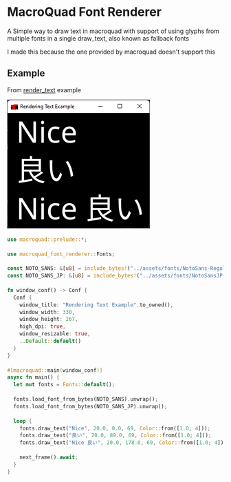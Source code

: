 # MacroQuad Font Renderer

A Simple way to draw text in macroquad with support of using glyphs
from multiple fonts in a single draw_text, also known as fallback fonts

I made this because the one provided by macroquad doesn't support this

## Example
From [render_text](examples/render_text.rs) example

![img.png](examples/render_text_window.png)
```rust
use macroquad::prelude::*;

use macroquad_font_renderer::Fonts;

const NOTO_SANS: &[u8] = include_bytes!("../assets/fonts/NotoSans-Regular.ttf");
const NOTO_SANS_JP: &[u8] = include_bytes!("../assets/fonts/NotoSansJP-Regular.otf");

fn window_conf() -> Conf {
  Conf {
    window_title: "Rendering Text Example".to_owned(),
    window_width: 330,
    window_height: 267,
    high_dpi: true,
    window_resizable: true,
    ..Default::default()
  }
}

#[macroquad::main(window_conf)]
async fn main() {
  let mut fonts = Fonts::default();
  
  fonts.load_font_from_bytes(NOTO_SANS).unwrap();
  fonts.load_font_from_bytes(NOTO_SANS_JP).unwrap();

  loop {
    fonts.draw_text("Nice", 20.0, 0.0, 69, Color::from([1.0; 4]));
    fonts.draw_text("良い", 20.0, 89.0, 69, Color::from([1.0; 4]));
    fonts.draw_text("Nice 良い", 20.0, 178.0, 69, Color::from([1.0; 4]));

    next_frame().await;
  }
}
